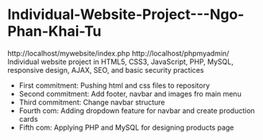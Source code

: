 # Individual-Website-Project---Ngo-Phan-Khai-Tu
http://localhost/mywebsite/index.php
http://localhost/phpmyadmin/
Individual website project in HTML5, CSS3, JavaScript, PHP, MySQL, responsive design, AJAX, SEO, and basic security practices
+ First commitment: Pushing html and css files to repository
+ Second commitment: Add footer, navbar and images fro main menu
+ Third commitment: Change navbar structure
+ Fourth com: Adding dropdown feature for navbar and create production cards
+ Fifth com: Applying PHP and MySQL for designing products page
